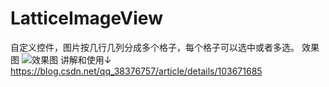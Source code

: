 # LatticeImageView
自定义控件，图片按几行几列分成多个格子，每个格子可以选中或者多选。
效果图
![效果图](https://img-blog.csdnimg.cn/20191223201913804.gif)
讲解和使用↓
https://blog.csdn.net/qq_38376757/article/details/103671685
